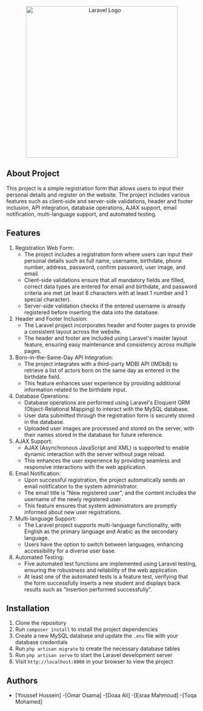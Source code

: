 <p align="center"><a href="https://laravel.com" target="_blank"><img src="https://raw.githubusercontent.com/laravel/art/master/logo-lockup/5%20SVG/2%20CMYK/1%20Full%20Color/laravel-logolockup-cmyk-red.svg" width="400" alt="Laravel Logo"></a></p>

## About Project
This project is a simple registration form that allows users to input their personal details and register on the website. The project includes various features such as client-side and server-side validations, header and footer inclusion, API integration, database operations, AJAX support, email notification, multi-language support, and automated testing.

## Features
1. Registration Web Form:
   - The project includes a registration form where users can input their personal details such as full name, username, birthdate, phone number, address, password, confirm password, user image, and email.
   - Client-side validations ensure that all mandatory fields are filled, correct data types are entered for email and birthdate, and password criteria are met (at least 8 characters with at least 1 number and 1 special character).
   - Server-side validation checks if the entered username is already registered before inserting the data into the database.
2. Header and Footer Inclusion:
    - The Laravel project incorporates header and footer pages to provide a consistent layout across the website.
    - The header and footer are included using Laravel's master layout feature, ensuring easy maintenance and consistency across multiple pages.
3. Born-in-the-Same-Day API Integration:
    - The project integrates with a third-party MDBI API (IMDb8) to retrieve a list of actors born on the same day as entered in the birthdate field.
    - This feature enhances user experience by providing additional information related to the birthdate input.
4. Database Operations:
    - Database operations are performed using Laravel's Eloquent ORM (Object-Relational Mapping) to interact with the MySQL database.
    - User data submitted through the registration form is securely stored in the database.
    - Uploaded user images are processed and stored on the server, with their names stored in the database for future reference.
5. AJAX Support:
    - AJAX (Asynchronous JavaScript and XML) is supported to enable dynamic interaction with the server without page reload.
    - This enhances the user experience by providing seamless and responsive interactions with the web application.
6. Email Notification:
    - Upon successful registration, the project automatically sends an email notification to the system administrator.
    - The email title is "New registered user", and the content includes the username of the newly registered user.
    - This feature ensures that system administrators are promptly informed about new user registrations.
7. Multi-language Support:
    - The Laravel project supports multi-language functionality, with English as the primary language and Arabic as the secondary language.
    - Users have the option to switch between languages, enhancing accessibility for a diverse user base.
8. Automated Testing:
    - Five automated test functions are implemented using Laravel testing, ensuring the robustness and reliability of the web application.
    - At least one of the automated tests is a feature test, verifying that the form successfully inserts a new student and displays back results such as "insertion performed successfully".

## Installation
1. Clone the repository
2. Run `composer install` to install the project dependencies
3. Create a new MySQL database and update the `.env` file with your database credentials
4. Run `php artisan migrate` to create the necessary database tables
5. Run `php artisan serve` to start the Laravel development server
6. Visit `http://localhost:8000` in your browser to view the project

## Authors
- [Youssef Hussein]
-[Omar Osama]
-[Doaa Ali]
-[Esraa Mahmoud]
-[Toqa Mohamed]
